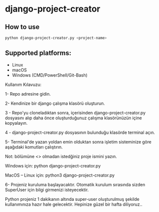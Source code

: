 # django-project-creator

## How to use

```bash
python django-project-creator.py <project-name>
```

## Supported platforms:

-   Linux
-   macOS
-   Windows (CMD/PowerShell/Git-Bash)


Kullanım Kılavuzu:

1- Repo adresine gidin.

2- Kendinize bir django çalışma klasörü oluşturun.

3 - Repo'yu cloneladıktan sonra, içerisinden django-project-creator.py dosyasını alıp daha önce oluşturduğunuz çalışma klasörünüzün içine kopyalayın.

4 - django-project-creator.py dosyasının bulunduğu klasörde terminal açın.

5- Terminal'de yazan yoldan emin olduktan sonra işletim sisteminize göre aşağıdaki komutları çalıştırın.

Not:  <project-name> bölümüne <> olmadan istedğiniz proje ismini yazın.

Windows için:
python django-project-creator.py <project-name>

MacOS – Linux için:
python3 django-project-creator.py <project-name>
  
6- Projeniz kuruluma başlayacaktır. Otomatik kurulum sırasında sizden SuperUser için bilgi girmenizi isteyecektir.

Python projeniz 1 dakikanın altında super-user oluşturulmuş şekilde kullanımınıza hazır hale gelecektir.
Hepinize güzel bir hafta diliyoruz..
